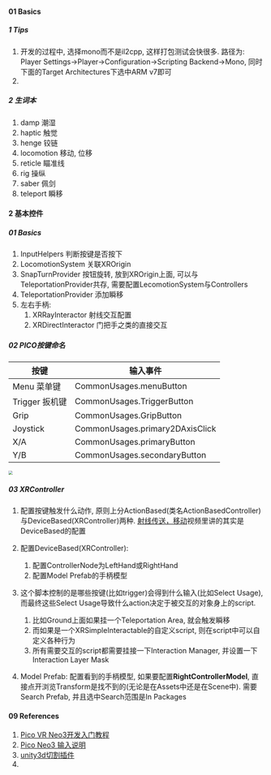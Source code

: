 

#### 01 Basics

##### 1 Tips

1. 开发的过程中, 选择mono而不是il2cpp, 这样打包测试会快很多. 路径为: Player Settings→Player→Configuration→Scripting Backend→Mono, 同时下面的Target Architectures下选中ARM v7即可
2. 



##### 2 生词本

1. damp	潮湿
2. haptic	触觉
3. henge   铰链
4. locomotion	移动, 位移
5. reticle 瞄准线
5. rig 操纵
5. saber 佩剑
6. teleport 瞬移



#### 2 基本控件

##### 01 Basics

1. InputHelpers  判断按键是否按下
2. LocomotionSystem 关联XROrigin
3. SnapTurnProvider 按钮旋转, 放到XROrigin上面, 可以与TeleportationProvider共存, 需要配置LecomotionSystem与Controllers
4. TeleportationProvider 添加瞬移 
5. 左右手柄: 
   1. XRRayInteractor 射线交互配置
   2. XRDirectInteractor 门把手之类的直接交互



##### 02 PICO按键命名 

| 按键           | 输入事件                        |
| -------------- | ------------------------------- |
| Menu 菜单键    | CommonUsages.menuButton         |
| Trigger 扳机键 | CommonUsages.TriggerButton      |
| Grip           | CommonUsages.GripButton         |
| Joystick       | CommonUsages.primary2DAxisClick |
| X/A            | CommonUsages.primaryButton      |
| Y/B            | CommonUsages.secondaryButton    |

<img src="https://p-vcloud.byteimg.com/tos-cn-i-em5hxbkur4/416bb06f01df40ad8325677f9d6c9074~tplv-em5hxbkur4-noop.image?width=1280&height=960" style="zoom:50%" />



##### 03 XRController

1. 配置按键触发什么动作, 原则上分ActionBased(类名ActionBasedController)与DeviceBased(XRController)两种. [射线传送，移动](https://www.bilibili.com/video/BV1Gu411y7i3/?spm_id_from=333.788&vd_source=060cae0323076afc7bb35d1220dc6cf7)视频里讲的其实是DeviceBased的配置
2. 配置DeviceBased(XRController):
   1. 配置ControllerNode为LeftHand或RightHand
   2. 配置Model Prefab的手柄模型

3. 这个脚本控制的是哪些按键(比如trigger)会得到什么输入(比如Select Usage), 而最终这些Select Usage导致什么action决定于被交互的对象身上的script. 
   1. 比如Ground上面如果挂一个Teleportation Area, 就会触发瞬移
   2. 而如果是一个XRSimpleInteractable的自定义script, 则在script中可以自定义各种行为
   3. 所有需要交互的script都需要挂接一下Interaction Manager, 并设置一下Interaction Layer Mask
4. Model Prefab: 配置看到的手柄模型, 如果要配置**RightControllerModel**, 直接点开浏览Transform是找不到的(无论是在Assets中还是在Scene中). 需要Search Prefab, 并且选中Search范围是In Packages





#### 09 References

1. [Pico VR Neo3开发入门教程](https://www.bilibili.com/video/BV1p3411T7pG/?spm_id_from=333.788&vd_source=060cae0323076afc7bb35d1220dc6cf7)
2. [Pico Neo3 输入说明](https://developer-cn.pico-interactive.com/docs/unity/cn/13143/242749/#pico-neo-3-%E8%BE%93%E5%85%A5%E8%AF%B4%E6%98%8E)
2. [unity3d切割插件](https://github.com/DavidArayan/ezy-slice)
2. 